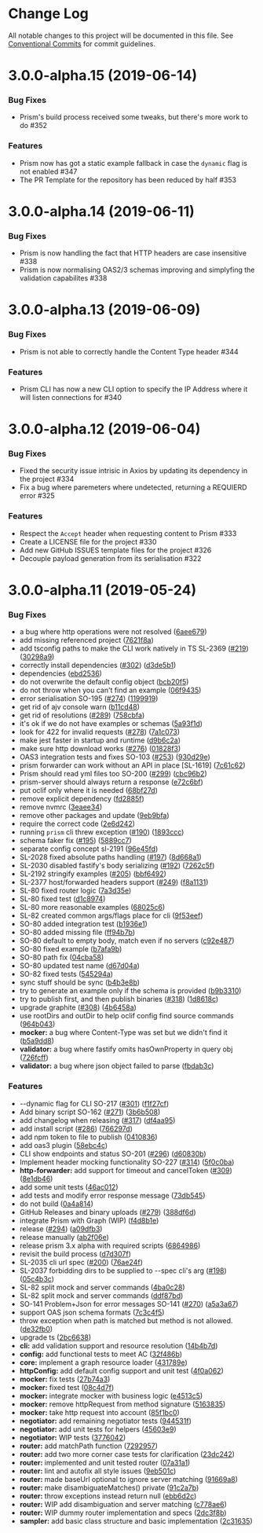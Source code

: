 # Change Log

All notable changes to this project will be documented in this file.
See [Conventional Commits](https://conventionalcommits.org) for commit guidelines.

# 3.0.0-alpha.15 (2019-06-14)


### Bug Fixes

* Prism's build process received some tweaks, but there's more work to do #352

### Features

* Prism now has got a static example fallback in case the `dynamic` flag is not enabled #347
* The PR Template for the repository has been reduced by half #353

# 3.0.0-alpha.14 (2019-06-11)


### Bug Fixes

* Prism is now handling the fact that HTTP headers are case insensitive #338
* Prism is now normalising OAS2/3 schemas improving and simplyfing the validation capabilites #338


# 3.0.0-alpha.13 (2019-06-09)


### Bug Fixes

* Prism is not able to correctly handle the Content Type header #344

### Features

* Prism CLI has now a new CLI option to specify the IP Address where it will listen connections for #340




# 3.0.0-alpha.12 (2019-06-04)


### Bug Fixes

* Fixed the security issue intrisic in Axios by updating its dependency in the project #334
* Fix a bug where paremeters where undetected, returning a REQUIERD error #325

### Features

* Respect the `Accept` header when requesting content to Prism #333
* Create a LICENSE file for the project #330
* Add new GitHub ISSUES template files for the project #326
* Decouple payload generation from its serialisation #322




# 3.0.0-alpha.11 (2019-05-24)


### Bug Fixes

* a bug where http operations were not resolved ([6aee679](https://github.com/stoplightio/prism/commit/6aee679))
* add missing referenced project ([7621f8a](https://github.com/stoplightio/prism/commit/7621f8a))
* add tsconfig paths to make the CLI work natively in TS SL-2369 ([#219](https://github.com/stoplightio/prism/issues/219)) ([30298a9](https://github.com/stoplightio/prism/commit/30298a9))
* correctly install dependencies ([#302](https://github.com/stoplightio/prism/issues/302)) ([d3de5b1](https://github.com/stoplightio/prism/commit/d3de5b1))
* dependencies ([ebd2536](https://github.com/stoplightio/prism/commit/ebd2536))
* do not overwrite the default config object ([bcb20f5](https://github.com/stoplightio/prism/commit/bcb20f5))
* do not throw when you can't find an example ([06f9435](https://github.com/stoplightio/prism/commit/06f9435))
* error serialisation SO-195 ([#274](https://github.com/stoplightio/prism/issues/274)) ([1199919](https://github.com/stoplightio/prism/commit/1199919))
* get rid of ajv console warn ([b11cd48](https://github.com/stoplightio/prism/commit/b11cd48))
* get rid of resolutions ([#289](https://github.com/stoplightio/prism/issues/289)) ([758cbfa](https://github.com/stoplightio/prism/commit/758cbfa))
* it's ok if we do not have examples or schemas ([5a93f1d](https://github.com/stoplightio/prism/commit/5a93f1d))
* look for 422 for invalid requests ([#278](https://github.com/stoplightio/prism/issues/278)) ([7a1c073](https://github.com/stoplightio/prism/commit/7a1c073))
* make jest faster in startup and runtime ([d9b6c2a](https://github.com/stoplightio/prism/commit/d9b6c2a))
* make sure http download works ([#276](https://github.com/stoplightio/prism/issues/276)) ([01828f3](https://github.com/stoplightio/prism/commit/01828f3))
* OAS3 integration tests and fixes SO-103 ([#253](https://github.com/stoplightio/prism/issues/253)) ([930d29e](https://github.com/stoplightio/prism/commit/930d29e))
* prism forwarder can work without an API in place [SL-1619] ([7c61c62](https://github.com/stoplightio/prism/commit/7c61c62))
* Prism should read yml files too SO-200 ([#299](https://github.com/stoplightio/prism/issues/299)) ([cbc96b2](https://github.com/stoplightio/prism/commit/cbc96b2))
* prism-server should always return a response ([e72c6bf](https://github.com/stoplightio/prism/commit/e72c6bf))
* put oclif only where it is needed ([68bf27d](https://github.com/stoplightio/prism/commit/68bf27d))
* remove explicit dependency ([fd2885f](https://github.com/stoplightio/prism/commit/fd2885f))
* remove nvmrc ([3eaee34](https://github.com/stoplightio/prism/commit/3eaee34))
* remove other packages and update ([9eb9bfa](https://github.com/stoplightio/prism/commit/9eb9bfa))
* require the correct code ([2e6d242](https://github.com/stoplightio/prism/commit/2e6d242))
* running `prism` cli threw exception ([#190](https://github.com/stoplightio/prism/issues/190)) ([1893ccc](https://github.com/stoplightio/prism/commit/1893ccc))
* schema faker fix ([#195](https://github.com/stoplightio/prism/issues/195)) ([5889cc7](https://github.com/stoplightio/prism/commit/5889cc7))
* separate config concept sl-2191 ([96e45fd](https://github.com/stoplightio/prism/commit/96e45fd))
* SL-2028 fixed absolute paths handling ([#197](https://github.com/stoplightio/prism/issues/197)) ([8d668a1](https://github.com/stoplightio/prism/commit/8d668a1))
* SL-2030 disabled fastify's body serializing ([#192](https://github.com/stoplightio/prism/issues/192)) ([7262c5f](https://github.com/stoplightio/prism/commit/7262c5f))
* SL-2192 stringify examples ([#205](https://github.com/stoplightio/prism/issues/205)) ([bbf6492](https://github.com/stoplightio/prism/commit/bbf6492))
* SL-2377 host/forwarded headers support ([#249](https://github.com/stoplightio/prism/issues/249)) ([f8a1131](https://github.com/stoplightio/prism/commit/f8a1131))
* SL-80 fixed router logic ([7a3d35e](https://github.com/stoplightio/prism/commit/7a3d35e))
* SL-80 fixed test ([d1c8974](https://github.com/stoplightio/prism/commit/d1c8974))
* SL-80 more reasonable examples ([68025c6](https://github.com/stoplightio/prism/commit/68025c6))
* SL-82 created common args/flags place for cli ([9f53eef](https://github.com/stoplightio/prism/commit/9f53eef))
* SO-80 added integration test ([b1936e1](https://github.com/stoplightio/prism/commit/b1936e1))
* SO-80 added missing file ([ff94b7b](https://github.com/stoplightio/prism/commit/ff94b7b))
* SO-80 default to empty body, match even if no servers ([c92e487](https://github.com/stoplightio/prism/commit/c92e487))
* SO-80 fixed example ([b7afa9b](https://github.com/stoplightio/prism/commit/b7afa9b))
* SO-80 path fix ([04cba58](https://github.com/stoplightio/prism/commit/04cba58))
* SO-80 updated test name ([d67d04a](https://github.com/stoplightio/prism/commit/d67d04a))
* SO-82 fixed tests ([545294a](https://github.com/stoplightio/prism/commit/545294a))
* sync stuff should be sync ([b4b3e8b](https://github.com/stoplightio/prism/commit/b4b3e8b))
* try to generate an example only if the schema is provided ([b9b3310](https://github.com/stoplightio/prism/commit/b9b3310))
* try to publish first, and then publish binaries ([#318](https://github.com/stoplightio/prism/issues/318)) ([1d8618c](https://github.com/stoplightio/prism/commit/1d8618c))
* upgrade graphite ([#308](https://github.com/stoplightio/prism/issues/308)) ([4b6458a](https://github.com/stoplightio/prism/commit/4b6458a))
* use rootDirs and outDir to help oclif config find source commands ([964b043](https://github.com/stoplightio/prism/commit/964b043))
* **mocker:** a bug where Content-Type was set but we didn't find it ([b5a9dd8](https://github.com/stoplightio/prism/commit/b5a9dd8))
* **validator:** a bug where fastify omits hasOwnProperty in query obj ([726fcff](https://github.com/stoplightio/prism/commit/726fcff))
* **validator:** a bug where json object failed to parse ([fbdab3c](https://github.com/stoplightio/prism/commit/fbdab3c))


### Features

* --dynamic flag for CLI SO-217 ([#301](https://github.com/stoplightio/prism/issues/301)) ([f1f27cf](https://github.com/stoplightio/prism/commit/f1f27cf))
* Add binary script SO-162 ([#271](https://github.com/stoplightio/prism/issues/271)) ([3b6b508](https://github.com/stoplightio/prism/commit/3b6b508))
* add changelog when releasing ([#317](https://github.com/stoplightio/prism/issues/317)) ([df4aa95](https://github.com/stoplightio/prism/commit/df4aa95))
* add install script ([#286](https://github.com/stoplightio/prism/issues/286)) ([766297d](https://github.com/stoplightio/prism/commit/766297d))
* add npm token to file to publish ([0410836](https://github.com/stoplightio/prism/commit/0410836))
* add oas3 plugin ([58ebc4c](https://github.com/stoplightio/prism/commit/58ebc4c))
* CLI show endpoints and status SO-201 ([#296](https://github.com/stoplightio/prism/issues/296)) ([d60830b](https://github.com/stoplightio/prism/commit/d60830b))
* Implement header mocking functionality SO-227 ([#314](https://github.com/stoplightio/prism/issues/314)) ([5f0c0ba](https://github.com/stoplightio/prism/commit/5f0c0ba))
* **http-forwarder:** add support for timeout and cancelToken ([#309](https://github.com/stoplightio/prism/issues/309)) ([8e1db46](https://github.com/stoplightio/prism/commit/8e1db46))
* add some unit tests ([46ac012](https://github.com/stoplightio/prism/commit/46ac012))
* add tests and modify error response message ([73db545](https://github.com/stoplightio/prism/commit/73db545))
* do not build ([0a4a814](https://github.com/stoplightio/prism/commit/0a4a814))
* GitHub Releases and binary uploads ([#279](https://github.com/stoplightio/prism/issues/279)) ([388df6d](https://github.com/stoplightio/prism/commit/388df6d))
* integrate Prism with Graph (WIP) ([f4d8b1e](https://github.com/stoplightio/prism/commit/f4d8b1e))
* release ([#294](https://github.com/stoplightio/prism/issues/294)) ([a09dfb3](https://github.com/stoplightio/prism/commit/a09dfb3))
* release manually ([ab2f06e](https://github.com/stoplightio/prism/commit/ab2f06e))
* release prism 3.x alpha with required scripts ([6864986](https://github.com/stoplightio/prism/commit/6864986))
* revisit the build process ([d7d307f](https://github.com/stoplightio/prism/commit/d7d307f))
* SL-2035 cli url spec ([#200](https://github.com/stoplightio/prism/issues/200)) ([76ae24f](https://github.com/stoplightio/prism/commit/76ae24f))
* SL-2037 forbidding dirs to be supplied to --spec cli's arg ([#198](https://github.com/stoplightio/prism/issues/198)) ([05c4b3c](https://github.com/stoplightio/prism/commit/05c4b3c))
* SL-82 split mock and server commands ([4ba0c28](https://github.com/stoplightio/prism/commit/4ba0c28))
* SL-82 split mock and server commands ([ddf87bd](https://github.com/stoplightio/prism/commit/ddf87bd))
* SO-141 Problem+Json for error messages SO-141 ([#270](https://github.com/stoplightio/prism/issues/270)) ([a5a3a67](https://github.com/stoplightio/prism/commit/a5a3a67))
* support OAS json schema formats ([7c3c4f5](https://github.com/stoplightio/prism/commit/7c3c4f5))
* throw exception when path is matched but method is not allowed. ([de32fb0](https://github.com/stoplightio/prism/commit/de32fb0))
* upgrade ts ([2bc6638](https://github.com/stoplightio/prism/commit/2bc6638))
* **cli:** add validation support and resource resolution ([14b4b7d](https://github.com/stoplightio/prism/commit/14b4b7d))
* **config:** add functional tests to meet AC ([32f486b](https://github.com/stoplightio/prism/commit/32f486b))
* **core:** implement a graph resource loader ([431789e](https://github.com/stoplightio/prism/commit/431789e))
* **httpConfig:** add default config support and unit test ([4f0a062](https://github.com/stoplightio/prism/commit/4f0a062))
* **mocker:** fix tests ([27b74a3](https://github.com/stoplightio/prism/commit/27b74a3))
* **mocker:** fixed test ([08c4d7f](https://github.com/stoplightio/prism/commit/08c4d7f))
* **mocker:** integrate mocker with business logic ([e4513c5](https://github.com/stoplightio/prism/commit/e4513c5))
* **mocker:** remove httpRequest from method signature ([5163835](https://github.com/stoplightio/prism/commit/5163835))
* **mocker:** take http request into account ([85f1bc0](https://github.com/stoplightio/prism/commit/85f1bc0))
* **negotiator:** add remaining negotiator tests ([944531f](https://github.com/stoplightio/prism/commit/944531f))
* **negotiator:** add unit tests for helpers ([45603e9](https://github.com/stoplightio/prism/commit/45603e9))
* **negotiator:** WIP tests ([3776042](https://github.com/stoplightio/prism/commit/3776042))
* **router:** add matchPath function ([7292957](https://github.com/stoplightio/prism/commit/7292957))
* **router:** add two more corner case tests for clarification ([23dc242](https://github.com/stoplightio/prism/commit/23dc242))
* **router:** implemented and unit tested router ([07a31a1](https://github.com/stoplightio/prism/commit/07a31a1))
* **router:** lint and autofix all style issues ([9eb501c](https://github.com/stoplightio/prism/commit/9eb501c))
* **router:** made baseUrl optional to ignore server matching ([91669a8](https://github.com/stoplightio/prism/commit/91669a8))
* **router:** make disambiguateMatches() private ([91c2a7b](https://github.com/stoplightio/prism/commit/91c2a7b))
* **router:** throw exceptions instead return null ([ebb6d2c](https://github.com/stoplightio/prism/commit/ebb6d2c))
* **router:** WIP add disambiguation and server matching ([c778ae6](https://github.com/stoplightio/prism/commit/c778ae6))
* **router:** WIP dummy router implementation and specs ([2dc3f8b](https://github.com/stoplightio/prism/commit/2dc3f8b))
* **sampler:** add basic class structure and basic implementation ([2c31635](https://github.com/stoplightio/prism/commit/2c31635))
